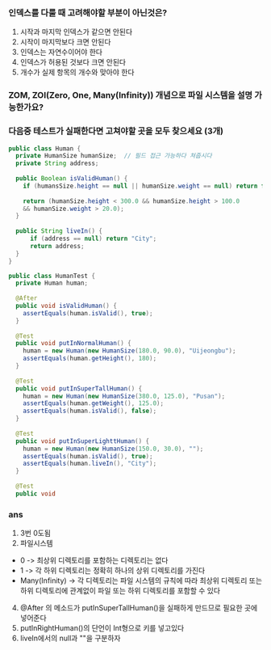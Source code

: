 ### 인덱스를 다룰 때 고려해야할 부분이 아닌것은?
1. 시작과 마지막 인덱스가 같으면 안된다
2. 시작이 마지막보다 크면 안된다
3. 인덱스는 자연수이어야 한다
4. 인덱스가 허용된 것보다 크면 안된다
5. 개수가 실제 항목의 개수와 맞아야 한다

### ZOM, ZOI(Zero, One, Many(Infinity)) 개념으로 파일 시스템을 설명 가능한가요?

### 다음중 테스트가 실패한다면 고쳐야할 곳을 모두 찾으세요 (3개)

```java
public class Human {
  private HumanSize humanSize;  // 필드 접근 가능하다 쳐줍시다
  private String address;
  
  public Boolean isValidHuman() {
    if (humansSize.height == null || humanSize.weight == null) return false;
    
    return (humanSize.height < 300.0 && humanSize.height > 100.0 
    && humanSize.weight > 20.0);
  }
  
  public String liveIn() {
      if (address == null) return "City";
      return address;
  }
}

public class HumanTest {
  private Human human;
  
  @After
  public void isValidHuman() {
    assertEquals(human.isValid(), true);
  }
  
  @Test
  public void putInNormalHuman() {
    human = new Human(new HumanSize(180.0, 90.0), "Uijeongbu");
    assertEquals(human.getHeight(), 180);
  }
  
  @Test
  public void putInSuperTallHuman() {
    human = new Human(new HumanSize(380.0, 125.0), "Pusan");
    assertEquals(human.getWeight(), 125.0);
    assertEquals(human.isValid(), false);
  }
  
  @Test
  public void putInSuperLighttHuman() {
    human = new Human(new HumanSize(150.0, 30.0), "");
    assertEquals(human.isValid(), true);
    assertEquals(human.liveIn(), "City"); 
  }
  
  @Test
  public void 

```



### ans
1. 3번 0도됨
2. 파일시스템
  - 0 -> 최상위 디렉토리를 포함하는 디렉토리는 없다
  - 1 -> 각 하위 디렉토리는 정확히 하나의 상위 디렉토리를 가진다
  - Many(Infinity) -> 각 디렉토리는 파일 시스템의 규칙에 따라 최상위 디렉토리 또는 하위 디렉토리에 관계없이 파일 또는 하위 디렉토리를 포함할 수 있다
    
4. @After 의 메소드가 putInSuperTallHuman()을 실패하게 만드므로 필요한 곳에 넣어준다
5. putInRightHuman()의 단언이 Int형으로 키를 넣고있다
6. liveIn에서의 null과 ""을 구분하자


